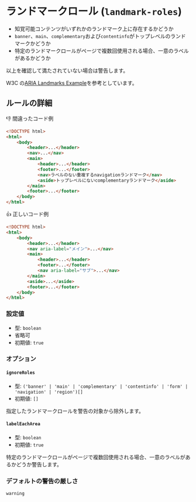 # ランドマークロール (`landmark-roles`)

-   知覚可能コンテンツがいずれかのランドマーク上に存在するかどうか
-   `banner`、`main`、`complementary`および`contentinfo`がトップレベルのランドマークかどうか
-   特定のランドマークロールがページで複数回使用される場合、一意のラベルがあるかどうか

以上を確認して満たされていない場合は警告します。

W3C の[ARIA Landmarks Example](https://www.w3.org/TR/wai-aria-practices/examples/landmarks/)を参考としています。

## ルールの詳細

👎 間違ったコード例

```html
<!DOCTYPE html>
<html>
	<body>
		<header>...</header>
		<nav>...</nav>
		<main>
			<header>...</header>
			<footer>...</footer>
			<nav>ラベルのない重複するnavigationランドマーク</nav>
			<aside>トップレベルにないcomplementaryランドマーク</aside>
		</main>
		<footer>...</footer>
	</body>
</html>
```

👍 正しいコード例

```html
<!DOCTYPE html>
<html>
	<body>
		<header>...</header>
		<nav aria-label="メイン">...</nav>
		<main>
			<header>...</header>
			<footer>...</footer>
			<nav aria-label="サブ">...</nav>
		</main>
		<aside>...</aside>
		<footer>...</footer>
	</body>
</html>
```

### 設定値

-   型: `boolean`
-   省略可
-   初期値: `true`

### オプション

#### `ignoreRoles`

-   型: `('banner' | 'main' | 'complementary' | 'contentinfo' | 'form' | 'navigation' | 'region')[]`
-   初期値: `[]`

指定したランドマークロールを警告の対象から除外します。

#### `labelEachArea`

-   型: `boolean`
-   初期値: `true`

特定のランドマークロールがページで複数回使用される場合、一意のラベルがあるかどうか警告します。

### デフォルトの警告の厳しさ

`warning`

